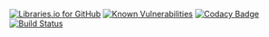 [![Libraries.io for GitHub](https://img.shields.io/librariesio/github/pinguet62/test.svg)](https://libraries.io/github/pinguet62/test)
[![Known Vulnerabilities](https://snyk.io/test/github/pinguet62/test/badge.svg)](https://snyk.io/test/github/pinguet62/test)
[![Codacy Badge](https://api.codacy.com/project/badge/Grade/7edfd387cde04ac89b62d9d02cbb2997)](https://www.codacy.com/app/pinguet62/test?utm_source=github.com&amp;utm_medium=referral&amp;utm_content=pinguet62/test&amp;utm_campaign=Badge_Grade)
[![Build Status](https://travis-ci.org/pinguet62/test.svg?branch=master)](https://travis-ci.org/pinguet62/test)
